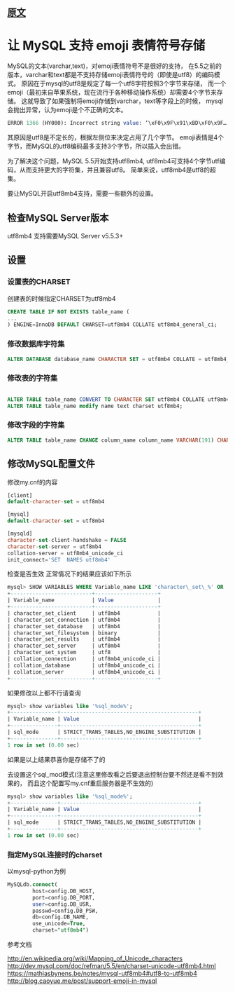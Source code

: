 

## [原文](https://www.hi-linux.com/posts/50680.html)

# 让 MySQL 支持 emoji 表情符号存储


MySQL的文本(varchar,text)，对emoji表情符号不是很好的支持，
在5.5之前的版本，varchar和text都是不支持存储emoji表情符号的（即使是utf8）的编码模式。
原因在于mysql的utf8是规定了每一个utf8字符按照3个字节来存储，
而一个emoji（最初来自苹果系统，现在流行于各种移动操作系统）却需要4个字节来存储。
这就导致了如果强制将emoji存储到varchar，text等字段上的时候，
mysql会抛出异常，认为emoji是个不正确的文本。
```sql
ERROR 1366 (HY000): Incorrect string value: ‘\xF0\x9F\x91\xBD\xF0\x9F…’ for column ‘name’ at row 31

```
其原因是utf8是不定长的，根据左侧位来决定占用了几个字节。
emoji表情是4个字节，而MySQL的utf8编码最多支持3个字节，所以插入会出错。

为了解决这个问题，MySQL 5.5开始支持utf8mb4,
utf8mb4可支持4个字节utf编码，从而支持更大的字符集，并且兼容utf8。
简单来说，utf8mb4是utf8的超集。

要让MySQL开启utf8mb4支持，需要一些额外的设置。

## 检查MySQL Server版本
utf8mb4 支持需要MySQL Server v5.5.3+

## 设置

### 设置表的CHARSET
创建表的时候指定CHARSET为utf8mb4

```sql 
CREATE TABLE IF NOT EXISTS table_name (
...
) ENGINE=InnoDB DEFAULT CHARSET=utf8mb4 COLLATE utf8mb4_general_ci;

```
### 修改数据库字符集
```sql
ALTER DATABASE database_name CHARACTER SET = utf8mb4 COLLATE = utf8mb4_unicode_ci;

```

### 修改表的字符集
```sql

ALTER TABLE table_name CONVERT TO CHARACTER SET utf8mb4 COLLATE utf8mb4_unicode_ci; #将TABLE_NAME替换成你的表名
ALTER TABLE table_name modify name text charset utf8mb4;
```

### 修改字段的字符集
```sql
ALTER TABLE table_name CHANGE column_name column_name VARCHAR(191) CHARACTER SET utf8mb4 COLLATE utf8mb4_unicode_ci;

```
## 修改MySQL配置文件
修改my.cnf的内容
```sql
[client]
default-character-set = utf8mb4

[mysql]
default-character-set = utf8mb4

[mysqld]
character-set-client-handshake = FALSE
character-set-server = utf8mb4
collation-server = utf8mb4_unicode_ci
init_connect='SET  NAMES utf8mb4'
```

检查是否生效
正常情况下的结果应该如下所示

```sql
mysql> SHOW VARIABLES WHERE Variable_name LIKE 'character\_set\_%' OR   Variable_name LIKE 'collation%';
+--------------------------+--------------------+
| Variable_name            | Value              |
+--------------------------+--------------------+
| character_set_client     | utf8mb4            |
| character_set_connection | utf8mb4            |
| character_set_database   | utf8mb4            |
| character_set_filesystem | binary             |
| character_set_results    | utf8mb4            |
| character_set_server     | utf8mb4            |
| character_set_system     | utf8               |
| collation_connection     | utf8mb4_unicode_ci |
| collation_database       | utf8mb4_unicode_ci |
| collation_server         | utf8mb4_unicode_ci |
+--------------------------+--------------------+

```
如果修改以上都不行请查询

```sql
mysql> show variables like '%sql_mode%'; 
+---------------+--------------------------------------------+
| Variable_name | Value                                      |
+---------------+--------------------------------------------+
| sql_mode      | STRICT_TRANS_TABLES,NO_ENGINE_SUBSTITUTION |
+---------------+--------------------------------------------+
1 row in set (0.00 sec)

```
如果是以上结果恭喜你是存储不了的

去设置这个sql_mod模式(注意这里修改看之后要退出控制台要不然还是看不到效果的，
而且这个配置写my.cnf重启服务器是不生效的)

```sql
mysql> show variables like '%sql_mode%';
+---------------+--------------------------------------------+
| Variable_name | Value                                      |
+---------------+--------------------------------------------+
| sql_mode      | STRICT_TRANS_TABLES,NO_ENGINE_SUBSTITUTION |
+---------------+--------------------------------------------+
1 row in set (0.00 sec)

```
### 指定MySQL连接时的charset
以mysql-python为例
```sql
MySQLdb.connect(
        host=config.DB_HOST,
        port=config.DB_PORT,
        user=config.DB_USR,
        passwd=config.DB_PSW,
        db=config.DB_NAME,
        use_unicode=True,
        charset="utf8mb4")

```        
参考文档

<http://en.wikipedia.org/wiki/Mapping_of_Unicode_characters>
<http://dev.mysql.com/doc/refman/5.5/en/charset-unicode-utf8mb4.html>
<https://mathiasbynens.be/notes/mysql-utf8mb4#utf8-to-utf8mb4>
<http://blog.caoyue.me/post/support-emoji-in-mysql>

